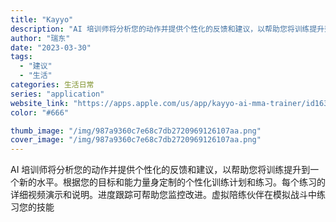 ```yaml
---
title: "Kayyo"
description: "AI 培训师将分析您的动作并提供个性化的反馈和建议，以帮助您将训练提升到一个新的水平。根据您的目标和能力量身定制的个性化"
author: "瑞东"
date: "2023-03-30"
tags:
  - "建议"
  - "生活"
categories: 生活日常
series: "application"
website_link: "https://apps.apple.com/us/app/kayyo-ai-mma-trainer/id1635789596"
color: "#666"

thumb_image: "/img/987a9360c7e68c7db2720969126107aa.png"
cover_image: "/img/987a9360c7e68c7db2720969126107aa.png"
---
```


AI 培训师将分析您的动作并提供个性化的反馈和建议，以帮助您将训练提升到一个新的水平。根据您的目标和能力量身定制的个性化训练计划和练习。每个练习的详细视频演示和说明。进度跟踪可帮助您监控改进。虚拟陪练伙伴在模拟战斗中练习您的技能 